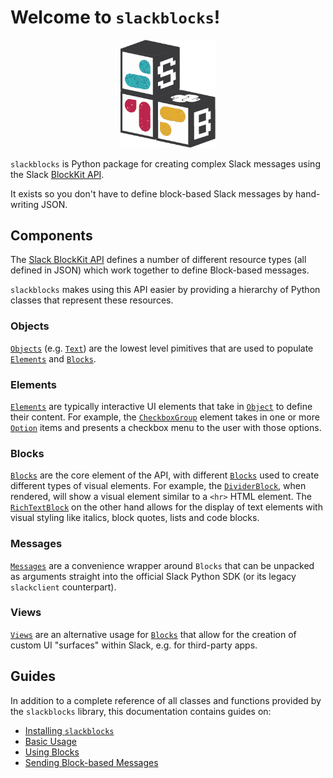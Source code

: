 # Welcome to `slackblocks`!

<p align="center">
  <img width="30%" src="./img/sb.png" />
</p>

`slackblocks` is Python package for creating complex Slack messages 
    using the Slack [BlockKit API](https://api.slack.com/block-kit).

It exists so you don't have to define block-based Slack messages by
    hand-writing JSON.

## Components

The [Slack BlockKit API](https://api.slack.com/block-kit) defines a number of 
    different resource types (all defined in JSON) which work together to 
    define Block-based messages.

`slackblocks` makes using this API easier by providing a hierarchy of Python
    classes that represent these resources.

### Objects
[`Objects`](/reference/objects) (e.g. [`Text`](/reference/objects/#objects.Text)) 
    are the lowest level pimitives that are used to populate 
    [`Elements`](/reference/elements) and [`Blocks`](/reference/blocks).

### Elements
[`Elements`](/reference/elements) are typically interactive UI elements that take
    in [`Object`](/reference/objects) to define their content. For example, the 
    [`CheckboxGroup`](/elements/#elements.CheckboxGroup) element takes in one or
    more [`Option`](/reference/objects/#objects.Option) items and presents a
    checkbox menu to the user with those options.

### Blocks
[`Blocks`](/reference/blocks) are the core element of the API, with different 
    [`Blocks`](/reference/blocks) used to create different types of visual
    elements. For example, the [`DividerBlock`](/reference/blocks/#blocks.DividerBlock), 
    when rendered, will show a visual element similar to a `<hr>` HTML element. The
    [`RichTextBlock`](/reference/blocks/#blocks.RichTextBlock) on the other hand
    allows for the display of text elements with visual styling like italics,
    block quotes, lists and code blocks. 

### Messages
[`Messages`](/reference/messages/) are a convenience wrapper around `Blocks` that
    can be unpacked as arguments straight into the official Slack Python SDK (or
    its legacy `slackclient` counterpart).

### Views
[`Views`](reference/views/) are an alternative usage for [`Blocks`](/reference/blocks)
    that allow for the creation of custom UI "surfaces" within Slack, e.g. for 
    third-party apps.

## Guides
In addition to a complete reference of all classes and functions provided by the 
    `slackblocks` library, this documentation contains guides on:

- [Installing `slackblocks`]()
- [Basic Usage](./usage/basic_usage.md)
- [Using Blocks](./usage/using_blocks.md)
- [Sending Block-based Messages](./usage/sending_messages.md)